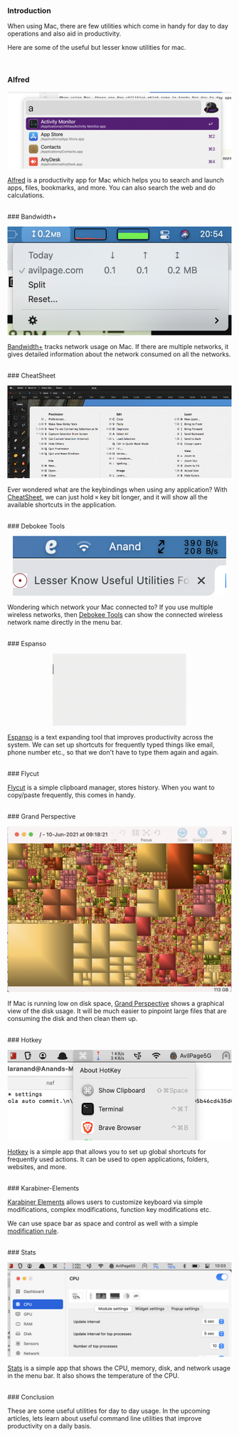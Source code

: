 <!--
.. title: MacBook Productivity Tools For Developers
.. slug: lesser-know-useful-utilities-for-mac
.. date: 2021-06-11 08:00:00 UTC+05:30
.. updated: 2022-12-11 08:00:00 UTC+05:30
.. tags: macbook
.. category: tech
.. link:
.. description: Most productive but lesser known useful utilities for Macbook
.. type: text
-->

### Introduction

When using Mac, there are few utilities which come in handy for day to day operations and also aid in productivity.

Here are some of the useful but lesser know utilities for mac.

<br />

### Alfred

<img src="/images/mac-alfred.png" alt="Alfred" />

[Alfred](https://alfredapp.com) is a productivity app for Mac which helps you to search and launch apps, files, bookmarks, and more. You can also search the web and do calculations.

<br/>
### Bandwidth+

<p align="center">
<img src="/images/bandwidth.png" />
</p>

[Bandwidth+](https://apps.apple.com/us/app/bandwidth/id490461369?mt=12) tracks network usage on Mac. If there are multiple networks, it gives detailed information about the network consumed on all the networks.

<br />
### CheatSheet

<p align="center">
<img src="/images/cheatsheet.png" />
</p>


Ever wondered what are the keybindings when using any application? With [CheatSheet](https://www.mediaatelier.com/CheatSheet/), we can just hold `⌘` key bit longer, and it will show all the available shortcuts in the application.


<br />
### Debokee Tools

<p align="center">
<img src="/images/debokee.png" />
</p>

Wondering which network your Mac connected to? If you use multiple wireless networks, then [Debokee Tools](https://apps.apple.com/us/app/debookee-tools/id1110355801?mt=12) can show the connected wireless network name directly in the menu bar.


<br />
### Espanso

<p align="center">
<img src="/images/espanso.gif" />
</p>

[Espanso](https://github.com/federico-terzi/espanso) is a text expanding tool that improves productivity across the system. We can set up shortcuts for frequently typed things like email, phone number etc., so that we don't have to type them again and again.


<br />
### Flycut

[Flycut](https://github.com/TermiT/Flycut) is a simple clipboard manager, stores history. When you want to copy/paste frequently, this comes in handy.


<br />
### Grand Perspective

<p align="center">
<img src="/images/grand_perspective.jpg" />
</p>

If Mac is running low on disk space, [Grand Perspective](https://apps.apple.com/us/app/grandperspective/id1111570163) shows a graphical view of the disk usage. It will be much easier to pinpoint large files that are consuming the disk and then clean them up.


<br/>
### Hotkey

<p align="center">
<img src="/images/mac-hotkey.png" />
</p>


[Hotkey](https://apps.apple.com/app/hotkey-app/id975890633) is a simple app that allows you to set up global shortcuts for frequently used actions. It can be used to open applications, folders, websites, and more.


<br />
### Karabiner-Elements

[Karabiner Elements](https://karabiner-elements.pqrs.org/) allows users to customize keyboard via simple modifications, complex modifications, function key modifications etc.

We can use space bar as space and control as well with a simple [modification rule](https://github.com/ChillarAnand/init/blob/main/karabiner_space_control.json).


<br />
### Stats

<p align="center">
<img src="/images/mac-stats.png" />
</p>

[Stats](https://github.com/exelban/stats) is a simple app that shows the CPU, memory, disk, and network usage in the menu bar. It also shows the temperature of the CPU.


<br />
### Conclusion

These are some useful utilities for day to day usage. In the upcoming articles, lets learn about useful command line utilities that improve productivity on a daily basis.
